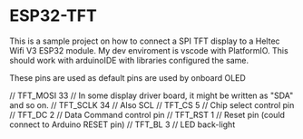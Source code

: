 # ESP32-TFT
This is a sample project on how to connect a SPI TFT display to a Heltec Wifi V3 ESP32 module. 
My dev enviroment is vscode with PlatformIO. This should work with arduinoIDE with libraries configured the same.

These pins are used as default pins are used by onboard OLED 

// TFT_MOSI 33 // In some display driver board, it might be written as "SDA" and so on.
// TFT_SCLK 34 // Also SCL
// TFT_CS   5  // Chip select control pin
// TFT_DC   2  // Data Command control pin
// TFT_RST  1  // Reset pin (could connect to Arduino RESET pin)
// TFT_BL   3  // LED back-light
